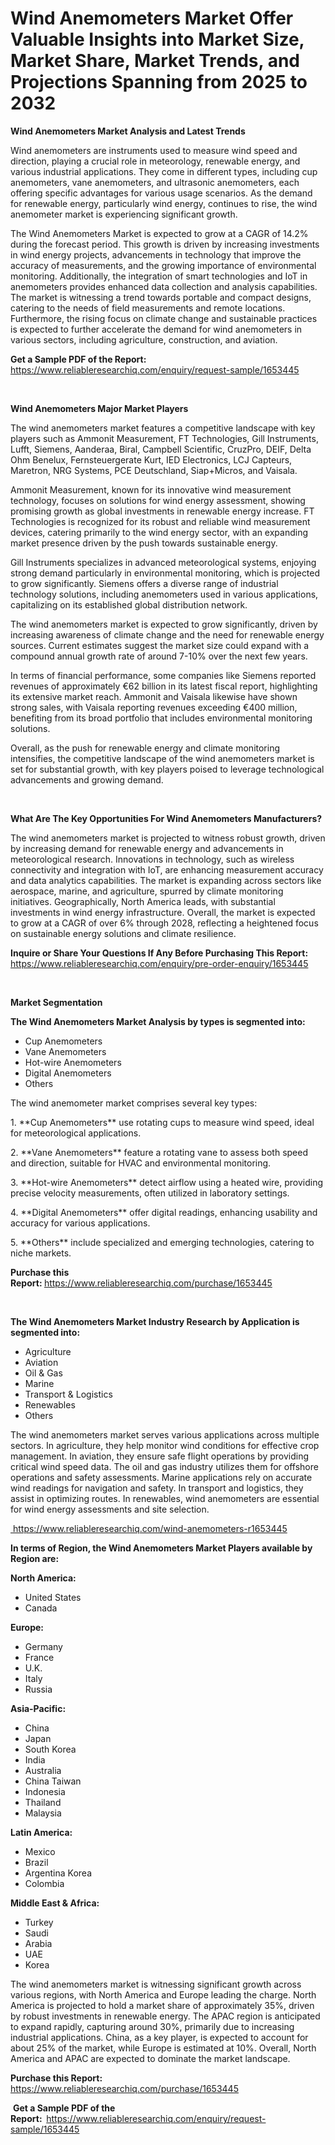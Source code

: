 <p><h1>Wind Anemometers Market Offer Valuable Insights into Market Size, Market Share, Market Trends, and Projections Spanning from 2025 to 2032</h1></p><p><strong>Wind Anemometers Market Analysis and Latest Trends</strong></p>
<p><p>Wind anemometers are instruments used to measure wind speed and direction, playing a crucial role in meteorology, renewable energy, and various industrial applications. They come in different types, including cup anemometers, vane anemometers, and ultrasonic anemometers, each offering specific advantages for various usage scenarios. As the demand for renewable energy, particularly wind energy, continues to rise, the wind anemometer market is experiencing significant growth.</p><p>The Wind Anemometers Market is expected to grow at a CAGR of 14.2% during the forecast period. This growth is driven by increasing investments in wind energy projects, advancements in technology that improve the accuracy of measurements, and the growing importance of environmental monitoring. Additionally, the integration of smart technologies and IoT in anemometers provides enhanced data collection and analysis capabilities. The market is witnessing a trend towards portable and compact designs, catering to the needs of field measurements and remote locations. Furthermore, the rising focus on climate change and sustainable practices is expected to further accelerate the demand for wind anemometers in various sectors, including agriculture, construction, and aviation.</p></p>
<p><strong>Get a Sample PDF of the Report:&nbsp;</strong> <a href="https://www.reliableresearchiq.com/enquiry/request-sample/1653445?utm_campaign=3172&utm_medium=2&utm_source=Github&utm_content=ia&utm_term=16042025&utm_id=wind-anemometers">https://www.reliableresearchiq.com/enquiry/request-sample/1653445</a></p>
<p>&nbsp;</p>
<p><strong>Wind Anemometers Major Market Players</strong></p>
<p><p>The wind anemometers market features a competitive landscape with key players such as Ammonit Measurement, FT Technologies, Gill Instruments, Lufft, Siemens, Aanderaa, Biral, Campbell Scientific, CruzPro, DEIF, Delta Ohm Benelux, Fernsteuergerate Kurt, IED Electronics, LCJ Capteurs, Maretron, NRG Systems, PCE Deutschland, Siap+Micros, and Vaisala.</p><p>Ammonit Measurement, known for its innovative wind measurement technology, focuses on solutions for wind energy assessment, showing promising growth as global investments in renewable energy increase. FT Technologies is recognized for its robust and reliable wind measurement devices, catering primarily to the wind energy sector, with an expanding market presence driven by the push towards sustainable energy.</p><p>Gill Instruments specializes in advanced meteorological systems, enjoying strong demand particularly in environmental monitoring, which is projected to grow significantly. Siemens offers a diverse range of industrial technology solutions, including anemometers used in various applications, capitalizing on its established global distribution network.</p><p>The wind anemometers market is expected to grow significantly, driven by increasing awareness of climate change and the need for renewable energy sources. Current estimates suggest the market size could expand with a compound annual growth rate of around 7-10% over the next few years.</p><p>In terms of financial performance, some companies like Siemens reported revenues of approximately €62 billion in its latest fiscal report, highlighting its extensive market reach. Ammonit and Vaisala likewise have shown strong sales, with Vaisala reporting revenues exceeding €400 million, benefiting from its broad portfolio that includes environmental monitoring solutions.</p><p>Overall, as the push for renewable energy and climate monitoring intensifies, the competitive landscape of the wind anemometers market is set for substantial growth, with key players poised to leverage technological advancements and growing demand.</p></p>
<p>&nbsp;</p>
<p><strong>What Are The Key Opportunities For Wind Anemometers Manufacturers?</strong></p>
<p><p>The wind anemometers market is projected to witness robust growth, driven by increasing demand for renewable energy and advancements in meteorological research. Innovations in technology, such as wireless connectivity and integration with IoT, are enhancing measurement accuracy and data analytics capabilities. The market is expanding across sectors like aerospace, marine, and agriculture, spurred by climate monitoring initiatives. Geographically, North America leads, with substantial investments in wind energy infrastructure. Overall, the market is expected to grow at a CAGR of over 6% through 2028, reflecting a heightened focus on sustainable energy solutions and climate resilience.</p></p>
<p><strong>Inquire or Share Your Questions If Any Before Purchasing This Report:</strong> <a href="https://www.reliableresearchiq.com/enquiry/pre-order-enquiry/1653445?utm_campaign=3172&utm_medium=2&utm_source=Github&utm_content=ia&utm_term=16042025&utm_id=wind-anemometers">https://www.reliableresearchiq.com/enquiry/pre-order-enquiry/1653445</a></p>
<p>&nbsp;</p>
<p><strong>Market Segmentation</strong></p>
<p><strong>The Wind Anemometers Market Analysis by types is segmented into:</strong></p>
<p><ul><li>Cup Anemometers</li><li>Vane Anemometers</li><li>Hot-wire Anemometers</li><li>Digital Anemometers</li><li>Others</li></ul></p>
<p><p>The wind anemometer market comprises several key types: </p><p>1. **Cup Anemometers** use rotating cups to measure wind speed, ideal for meteorological applications.</p><p>2. **Vane Anemometers** feature a rotating vane to assess both speed and direction, suitable for HVAC and environmental monitoring.</p><p>3. **Hot-wire Anemometers** detect airflow using a heated wire, providing precise velocity measurements, often utilized in laboratory settings. </p><p>4. **Digital Anemometers** offer digital readings, enhancing usability and accuracy for various applications.</p><p>5. **Others** include specialized and emerging technologies, catering to niche markets.</p></p>
<p><strong>Purchase this Report:&nbsp;</strong><a href="https://www.reliableresearchiq.com/purchase/1653445?utm_campaign=3172&utm_medium=2&utm_source=Github&utm_content=ia&utm_term=16042025&utm_id=wind-anemometers">https://www.reliableresearchiq.com/purchase/1653445</a></p>
<p>&nbsp;</p>
<p><strong>The Wind Anemometers Market Industry Research by Application is segmented into:</strong></p>
<p><ul><li>Agriculture</li><li>Aviation</li><li>Oil & Gas</li><li>Marine</li><li>Transport & Logistics</li><li>Renewables</li><li>Others</li></ul></p>
<p><p>The wind anemometers market serves various applications across multiple sectors. In agriculture, they help monitor wind conditions for effective crop management. In aviation, they ensure safe flight operations by providing critical wind speed data. The oil and gas industry utilizes them for offshore operations and safety assessments. Marine applications rely on accurate wind readings for navigation and safety. In transport and logistics, they assist in optimizing routes. In renewables, wind anemometers are essential for wind energy assessments and site selection.</p></p>
<p><a href="https://www.reliableresearchiq.com/wind-anemometers-r1653445?utm_campaign=3172&utm_medium=2&utm_source=Github&utm_content=ia&utm_term=16042025&utm_id=wind-anemometers">&nbsp;https://www.reliableresearchiq.com/wind-anemometers-r1653445</a></p>
<p><strong>In terms of Region, the Wind Anemometers Market Players available by Region are:</strong></p>
<p>
    <p> <strong> North America: </strong>
        <ul>
            <li>United States</li>
            <li>Canada</li>
        </ul>
        </p> 
    <p> <strong> Europe: </strong>
        <ul>
            <li>Germany</li>
            <li>France</li>
            <li>U.K.</li>
            <li>Italy</li>
            <li>Russia</li>
        </ul>
        </p> 
    <p> <strong> Asia-Pacific: </strong>
        <ul>
            <li>China</li>
            <li>Japan</li>
            <li>South Korea</li>
            <li>India</li>
            <li>Australia</li>
            <li>China Taiwan</li>
            <li>Indonesia</li>
            <li>Thailand</li>
            <li>Malaysia</li>
        </ul>
        </p> 
    <p> <strong> Latin America: </strong>
        <ul>
            <li>Mexico</li>
            <li>Brazil</li>
            <li>Argentina Korea</li>
            <li>Colombia</li>
        </ul>
        </p> 
    <p> <strong> Middle East & Africa: </strong>
        <ul>
            <li>Turkey</li>
            <li>Saudi</li>
            <li>Arabia</li>
            <li>UAE</li>
            <li>Korea</li>
        </ul>
    </p>
    </p>
<p><p>The wind anemometers market is witnessing significant growth across various regions, with North America and Europe leading the charge. North America is projected to hold a market share of approximately 35%, driven by robust investments in renewable energy. The APAC region is anticipated to expand rapidly, capturing around 30%, primarily due to increasing industrial applications. China, as a key player, is expected to account for about 25% of the market, while Europe is estimated at 10%. Overall, North America and APAC are expected to dominate the market landscape.</p></p>
<p><strong>Purchase this Report: </strong><a href="https://www.reliableresearchiq.com/purchase/1653445?utm_campaign=3172&utm_medium=2&utm_source=Github&utm_content=ia&utm_term=16042025&utm_id=wind-anemometers">https://www.reliableresearchiq.com/purchase/1653445</a></p>
<p>&nbsp;<strong>Get a Sample PDF of the Report:&nbsp;&nbsp;</strong><a href="https://www.reliableresearchiq.com/enquiry/request-sample/1653445?utm_campaign=3172&utm_medium=2&utm_source=Github&utm_content=ia&utm_term=16042025&utm_id=wind-anemometers">https://www.reliableresearchiq.com/enquiry/request-sample/1653445</a></p>
<p><strong></strong></p>
<p><p></p><p></p><p></p></p>